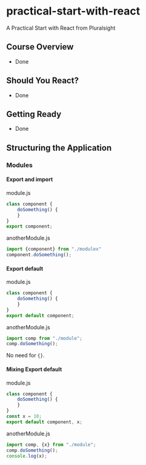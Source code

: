 # practical-start-with-react
A Practical Start with React from Pluralsight

## Course Overview 
- Done

## Should You React?
- Done

## Getting Ready
- Done

## Structuring the Application

### Modules

#### Export and import
module.js
```js
class component {
    doSomething() {
    }
}
export component;
```

anotherModule.js
```js
import {component} from "./modulex"
component.doSomething();
```

#### Export default
module.js
```js
class component {
    doSomething() {
    }
}
export default component;
```

anotherModule.js
```js
import comp from "./module";
comp.doSomething();
```
No need for `{}`.

#### Mixing Export default
module.js
```js
class component {
    doSomething() {
    }
}
const x = 10;
export default component, x;
```

anotherModule.js
```js
import comp, {x} from "./module";
comp.doSomething();
console.log(x);
```
